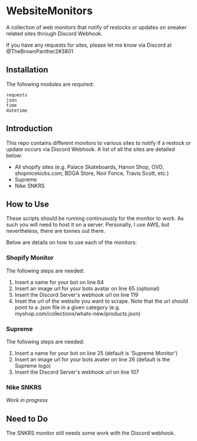 # WebsiteMonitors
A collection of web monitors that notify of restocks or updates on sneaker related sites through Discord Webhook.

If you have any requests for sites, please let me know via Discord at @TheBrownPanther2#3801

## Installation
The following modules are required:
```
requests
json
time
datetime
```

## Introduction

This repo contains different monitors to various sites to notify if a restock or update occurs via Discord Webhook. A list of all the sites are detailed below:
- All shopify sites (e.g. Palace Skateboards, Hanon Shop, OVO, shopnicekicks.com, BDGA Store, Noir Fonce, Travis Scott, etc.)
- Supreme
- Nike SNKRS

## How to Use

These scripts should be running continuously for the monitor to work. As such you will need to host it on a server. Personally, I use AWS, but nevertheless, there are tonnes out there. 

Below are details on how to use each of the monitors:

### Shopify Monitor
The following steps are needed:
1. Insert a name for your bot on line 64
2. Insert an image url for your bots avatar on line 65 (optional)
3. Insert the Discord Server's webhook url on line 119
4. Inset the url of the website you want to scrape. Note that the url should point to a .json file in a given category (e.g. myshop.com/collections/whats-new/products.json)

### Supreme
The following steps are needed:
1. Insert a name for your bot on line 25 (default is 'Supreme Monitor')
2. Insert an image url for your bots avater on line 26 (default is the Supreme logo)
3. Insert the Discord Server's webhook url on line 107

### Nike SNKRS
*Work in progress*

## Need to Do

The SNKRS monitor still needs some work with the Discord webhook. 